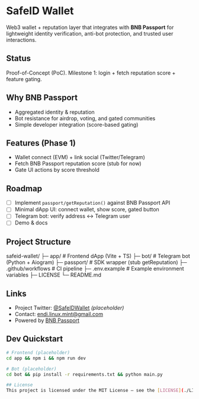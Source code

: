 # SafeID Wallet

Web3 wallet + reputation layer that integrates with **BNB Passport** for
lightweight identity verification, anti-bot protection, and trusted user interactions.

## Status
Proof-of-Concept (PoC). Milestone 1: login + fetch reputation score + feature gating.

## Why BNB Passport
- Aggregated identity & reputation
- Bot resistance for airdrop, voting, and gated communities
- Simple developer integration (score-based gating)

## Features (Phase 1)
- Wallet connect (EVM) + link social (Twitter/Telegram)
- Fetch BNB Passport reputation score (stub for now)
- Gate UI actions by score threshold

## Roadmap
- [ ] Implement `passport/getReputation()` against BNB Passport API
- [ ] Minimal dApp UI: connect wallet, show score, gated button
- [ ] Telegram bot: verify address ↔ Telegram user
- [ ] Demo & docs

## Project Structure
safeid-wallet/
├─ app/              # Frontend dApp (Vite + TS)
├─ bot/              # Telegram bot (Python + Aiogram)
├─ passport/         # SDK wrapper (stub getReputation)
├─ .github/workflows # CI pipeline
├─ .env.example      # Example environment variables
├─ LICENSE
└─ README.md

## Links
- Project Twitter: [@SafeIDWallet](https://x.com/) *(placeholder)*
- Contact: endi.linux.mint@gmail.com
- Powered by [BNB Passport](https://bnbchain.org/en/passport)

## Dev Quickstart
```bash
# Frontend (placeholder)
cd app && npm i && npm run dev

# Bot (placeholder)
cd bot && pip install -r requirements.txt && python main.py

## License
This project is licensed under the MIT License – see the [LICENSE](./LICENSE) file for details.
